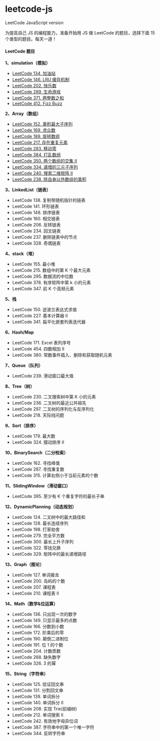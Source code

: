 # leetcode-js

LeetCode JavaScript version

为提高自己 JS 的编程能力，准备开始用 JS 做 LeetCode 的题目，选择下面 15 个类型的题目。每天一道！

#### LeetCode 题目

**1、simulation（模拟）**

- [LeetCode 134. 加油站](https://leetcode-cn.com/problems/gas-station/)
- [LeetCode 146. LRU 缓存机制](https://leetcode-cn.com/problems/lru-cache/)
- [LeetCode 202. 快乐数](https://leetcode-cn.com/problems/happy-number/)
- [LeetCode 289. 生命游戏](https://leetcode-cn.com/problems/game-of-life/)
- [LeetCode 371. 两整数之和](https://leetcode-cn.com/problems/sum-of-two-integers/)
- [LeetCode 412. Fizz Buzz](https://leetcode-cn.com/problems/fizz-buzz/)

**2、Array（数组）**

- [LeetCode 152. 乘积最大子序列](https://leetcode-cn.com/problems/maximum-product-subarray/)
- [LeetCode 169. 求众数](https://leetcode-cn.com/problems/majority-element/)
- [LeetCode 189. 旋转数组](https://leetcode-cn.com/problems/rotate-array/)
- [LeetCode 217. 存在重复元素](https://leetcode-cn.com/problems/contains-duplicate/)
- [LeetCode 283. 移动零](https://leetcode-cn.com/problems/move-zeroes/)
- [LeetCode 384. 打乱数组](https://leetcode-cn.com/problems/shuffle-an-array/)
- [LeetCode 350. 两个数组的交集 II](https://leetcode-cn.com/problems/intersection-of-two-arrays-ii/)
- [LeetCode 334. 递增的三元子序列](https://leetcode-cn.com/problems/increasing-triplet-subsequence/)
- [LeetCode 240. 搜索二维矩阵 II](https://leetcode-cn.com/problems/search-a-2d-matrix-ii/)
- [LeetCode 238. 除自身以外数组的乘积](https://leetcode-cn.com/problems/move-zeroes/)

**3、LinkedList（链表）**

- LeetCode 138. 复制带随机指针的链表
- LeetCode 141. 环形链表
- LeetCode 148. 排序链表
- LeetCode 160. 相交链表
- LeetCode 206. 反转链表
- LeetCode 234. 回文链表
- LeetCode 237. 删除链表中的节点
- LeetCode 328. 奇偶链表

**4、stack（堆）**

- LeetCode 155. 最小堆
- LeetCode 215. 数组中的第 K 个最大元素
- LeetCode 295. 数据流的中位数
- LeetCode 378. 有序矩阵中第 k 小的元素
- LeetCode 347. 前 K 个高频元素

**5、栈**

- LeetCode 150. 逆波兰表达式求值
- LeetCode 227. 基本计算器 II
- LeetCode 341. 扁平化嵌套列表迭代器

**6、Hash/Map**

- LeetCode 171. Excel 表列序号
- LeetCode 454. 四数相加 II
- LeetCode 380. 常数事件插入、删除和获取随机元素

**7、Queue（队列）**

- LeetCode 239. 滑动窗口最大值

**8、Tree（树）**

- LeetCode 230. 二叉搜索树中第 K 小的元素
- LeetCode 236. 二叉树的最近公共祖先
- LeetCode 297. 二叉树的序列化与反序列化
- LeetCode 218. 天际线问题

**9、Sort（排序）**

- LeetCode 179. 最大数
- LeetCode 324. 摆动排序 II

**10、BinarySearch（二分检索）**

- LeetCode 162. 寻找峰值
- LeetCode 287. 寻找重复数
- LeetCode 315. 计算右侧小于当前元素的个数

**11、SlidingWindow（滑动窗口）**

- LeetCode 395. 至少有 K 个重复字符的最长子串

**12、DynamicPlanning（动态规划）**

- LeetCode 124. 二叉树中的最大路径和
- LeetCode 128. 最长连续序列
- LeetCode 198. 打家劫舍
- LeetCode 279. 完全平方数
- LeetCode 300. 最长上升子序列
- LeetCode 322. 零钱兑换
- LeetCode 329. 矩阵中的最长递增路径

**13、Graph（图论）**

- LeetCode 127. 单词接龙
- LeetCode 200. 岛屿的个数
- LeetCode 207. 课程表
- LeetCode 210. 课程表 II

**14、Math（数学&位运算）**

- LeetCode 136. 只出现一次的数字
- LeetCode 149. 只显示最多的点数
- LeetCode 166. 分数到小数
- LeetCode 172. 阶乘后的零
- LeetCode 190. 颠倒二进制位
- LeetCode 191. 位 1 的个数
- LeetCode 204. 计数质数
- LeetCode 268. 缺失数字
- LeetCode 326. 3 的幂

**15、String（字符串）**

- LeetCode 125. 验证回文串
- LeetCode 131. 分割回文串
- LeetCode 139. 单词拆分
- LeetCode 140. 单词拆分 II
- LeetCode 208. 实现 Trie(前缀树)
- LeetCode 212. 单词搜索 II
- LeetCode 242. 有效地字母异位词
- LeetCode 387. 字符串中的第一个唯一字符
- LeetCode 344. 反转字符串
